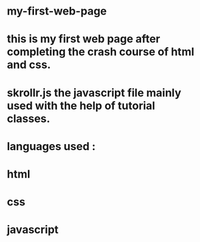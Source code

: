 # my-first-web-page

# this is my first web page after completing the crash course of html and css.
# skrollr.js the javascript file mainly used with the help of tutorial classes.


# languages used : 

# html

# css

# javascript
